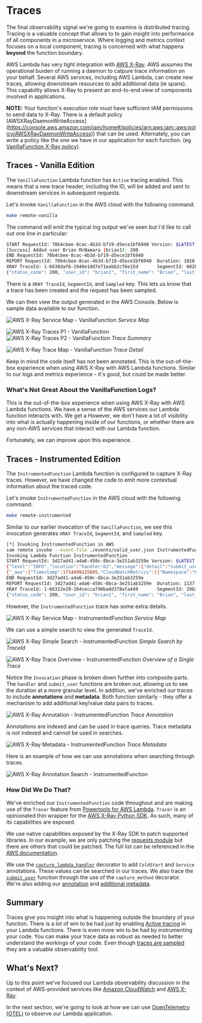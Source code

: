# Traces

The final observability signal we're going to examine is distributed tracing. Tracing is a valuable concept that allows to to gain insight into performance of all components in a microservice. Where logging and metrics context focuses on a local component, tracing is concerned with what happens __beyond__ the function boundary.

AWS Lambda has very tight integration with [AWS X-Ray](https://aws.amazon.com/xray). AWS assumes the operational burden of running a daemon to catpure trace information on your behalf. Several AWS services, including AWS Lambda, can create new traces, allowing downstream resources to add additional data (ie spans). This capability allows X-Ray to present an end-to-end view of components involved in applications.

**NOTE:** Your function's execution role must have sufficient IAM permissions to send data to X-Ray. There is a default policy (AWSXRayDaemonWriteAccess](https://console.aws.amazon.com/iam/home#/policies/arn:aws:iam::aws:policy/AWSXRayDaemonWriteAccess)) that can be used. Alternately, you can write a policy like the one we have in our application for each function. (eg [VanillaFunction X-Ray policy](./template.yaml#L67)).

## Traces - Vanilla Edition

The `VanillaFunction` Lambda function has `Active` tracing enabled. This means that a new trace header, including the ID, will be added and sent to downstream services in subsequent requests.

Let's invoke `VanillaFunction` in the AWS cloud with the following command:

```bash
make remote-vanilla
```

The command will emit the typical log output we've seen but I'd like to call out one line in particular:

```bash
START RequestId: 70b4cbee-8cac-4b3d-b719-d5ece1bf6940 Version: $LATEST
[Success] Added user Brian McNamara (brian1): 200
END RequestId: 70b4cbee-8cac-4b3d-b719-d5ece1bf6940
REPORT RequestId: 70b4cbee-8cac-4b3d-b719-d5ece1bf6940  Duration: 1028.49 ms    Billed Duration: 1029 ms        Memory Size: 256 MB     Max Memory Used: 93 MB  Init Duration: 615.62 ms        
XRAY TraceId: 1-6630daf6-1940e1dd7e71eabb2cf6e15d       SegmentId: 602bd33a7480db5a     Sampled: true   
{"status_code": 200, "user_id": "brian1", "first_name": "Brian", "last_name": "McNamara", "email": "brian@mcnamara.com"}
```

There is a `XRAY TraceId`, `SegmentId`, and `Sampled` key. This lets us know that a trace has been created and the request has been sampled.

We can then view the output generated in the AWS Console. Below is sample data available to our function.

![AWS X-Ray Service Map - VanillaFunction](./img/traces/vanilla-function-traces-service-map.png)
_Service Map_

![AWS X-Ray Traces P1 - VanillaFunction](./img/traces/vanilla-function-traces-p1.png)
![AWS X-Ray Traces P2 - VanillaFunction](./img/traces/vanilla-function-traces-p2.png)
_Trace Summary_

![AWS X-Ray Trace Map - VanillaFunction](./img/traces/vanilla-function-traces-detail.png)
_Trace Detail_

Keep in mind the code itself has not been annotated. This is the out-of-the-box experience when using AWS X-Ray with AWS Lambda functions. Similar to our logs and metrics experience - it's good, but could be made better.

### What's Not Great About the VanillaFunction Logs?

This is the out-of-the-box experience when using AWS X-Ray with AWS Lambda functions. We have a sense of the AWS services our Lambda function interacts with. We get a However, we don't have a lot of visibility into what is actually happening inside of our functions, or whether there are any non-AWS services that interact with our Lambda function.

Fortunately, we can improve upon this experience.

## Traces - Instrumented Edition

The `InstrumentedFunction` Lambda function is configured to capture X-Ray traces. However, we have changed the code to emit more contextual information about the traced code.

Let's invoke `InstrumentedFunction` in the AWS cloud with the following command:

```bash
make remote-instrumented
```

Similar to our earlier invocation of the `VanillaFunction`, we see this invocation generates `XRAY TraceId`, `SegmentId`, and `Sampled` key.

```bash
[*] Invoking InstrumentedFunction in AWS
sam remote invoke --event-file ./events/valid_user.json InstrumentedFunction --stack-name $CFN_STACK --profile $AWS_PROFILE --region $AWS_REGION
Invoking Lambda Function InstrumentedFunction                                                                                              
START RequestId: 3d27ad41-a4a6-450c-8bca-3e251ab3259e Version: $LATEST
{"level":"INFO","location":"handler:62","message":{"detail":"submit_user successful","user_id":"brian1","first_name":"Brian","last_name":"McNamara","email":"brian@mcnamara.com"},"timestamp":"2024-04-30 17:45:15,695+0000","service":"instrumented-user-registration","cold_start":true,"function_name":"pycon2024-InstrumentedFunction-hQQueiDV6k81","function_memory_size":"256","function_arn":"arn:aws:lambda:us-east-1:408023262302:function:pycon2024-InstrumentedFunction-hQQueiDV6k81","function_request_id":"3d27ad41-a4a6-450c-8bca-3e251ab3259e","xray_trace_id":"1-66312e29-264cecca790badd378afa449"}
{"_aws":{"Timestamp":1714499115695,"CloudWatchMetrics":[{"Namespace":"Pycon2024","Dimensions":[["service"]],"Metrics":[{"Name":"SuccessfulSubmission","Unit":"Count"}]}]},"service":"instrumented-user-registration","SuccessfulSubmission":[1.0]}
END RequestId: 3d27ad41-a4a6-450c-8bca-3e251ab3259e
REPORT RequestId: 3d27ad41-a4a6-450c-8bca-3e251ab3259e  Duration: 1137.02 ms    Billed Duration: 1138 ms        Memory Size: 256 MB     Max Memory Used: 94 MB  Init Duration: 729.86 ms        
XRAY TraceId: 1-66312e29-264cecca790badd378afa449       SegmentId: 29b2db393960f3d1     Sampled: true   
{"status_code": 200, "user_id": "brian1", "first_name": "Brian", "last_name": "McNamara", "email": "brian@mcnamara.com"}
```

However, the `InstrumentedFunction` trace has some extra details.

![AWS X-Ray Service Map - InstrumentedFunction](./img/traces/instrumented-function-traces-service-map.png)
_Service Map_

We can use a simple search to view the generated `TraceId`.

![AWS X-Ray Simple Search - InstrumentedFunction](./img/traces/instrumented-function-traces-search-by-id.png)
_Simple Search by TraceId_

![AWS X-Ray Trace Overview - InstrumentedFunction](./img/traces/instrumented-function-traces-single-trace-detail.png)
_Overview of a Single Trace_

Notice the `Invocation` phase is broken down further into composite parts. The `handler` and `submit_user` functions are broken out, allowing us to see the duration at a more granular level. In addition, we've enriched our traces to include **annotations** and **metadata**. Both function similarly - they offer a mechanism to add additional key/value data pairs to traces.

![AWS X-Ray Annotation - InstrumentedFunction](./img/traces/instrumented-function-traces-annotation.png)
_Trace Annotation_

 Annotations are indexed and can be used in trace queries. Trace metadata is not indexed and cannot be used in searches.

 ![AWS X-Ray Metadata - InstrumentedFunction](./img/traces/instrumented-function-traces-metadata.png)
_Trace Metadata_

Here is an example of how we can use annotations when searching through traces.

![AWS X-Ray Annotation Search - InstrumentedFunction](./img/traces/instrumented-function-traces-search.png)


### How Did We Do That?

We've enriched our `InstrumentedFunction` code throughout and are making use of the `Tracer` feature from [Powertools for AWS Lambda](https://docs.powertools.aws.dev/lambda/python/latest/). `Tracer` is an opinionated thin wrapper for the [AWS X-Ray Python SDK](https://github.com/aws/aws-xray-sdk-python/). As such, many of its capabilities are exposed.

We use native capabilities exposed by the X-Ray SDK to patch supported libraries. In our example, we are only patching the [requests module](./function/instrumented/instrumented.py#L21) but there are others that could be patched. The full list can be referenced in the [AWS documentation](https://docs.aws.amazon.com/xray/latest/devguide/xray-sdk-python-patching.html).

We use the [`capture_lambda_handler`](./function/instrumented/instrumented.py#L52) decorator to add `ColdStart` and `Service` annotations. These values can be searched in our traces. We also trace the [`submit_user`](./function/instrumented/instrumented.py#L31) function through the use of the `capture_method` decorator. We're also adding our [annotation](./function/instrumented/instrumented.py#L33) and [additional metadata](./function/instrumented/instrumented.py#L34).

## Summary

Traces give you insight into what is happening outside the boundary of your function. There is a lot of win to be had just by enabling [Active tracing](./template.yaml#L48) in your Lambda functions. There is even more win to be had by instrumenting your code. You can make your trace data as robust as needed to better understand the workings of your code. Even though [traces are sampled](https://docs.aws.amazon.com/lambda/latest/dg/services-xray.html) they are a valuable observability tool.

## What's Next?

Up to this point we've focused our Lambda observability discussion in the context of AWS-provided services like [Amazon CloudWatch](https://aws.amazon.com/cloudwatch/) and [AWS X-Ray](https://aws.amazon.com/xray/).

In the next section, we're going to look at how we can use [OpenTelemetry (OTEL)](./README-OTEL.md) to observe our Lambda application.
